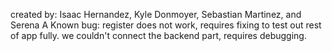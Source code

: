 created by: Isaac Hernandez, Kyle Donmoyer, Sebastian Martinez, and Serena A
Known bug: register does not work, requires fixing to test out rest of app fully.
we couldn't connect the backend part, requires debugging. 
